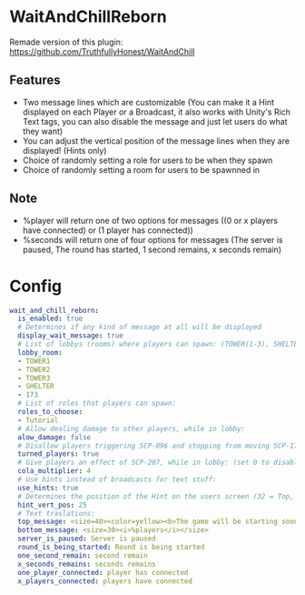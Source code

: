 # WaitAndChillReborn

Remade version of this plugin: https://github.com/TruthfullyHonest/WaitAndChill

## Features
- Two message lines which are customizable (You can make it a Hint displayed on each Player or a Broadcast, it also works with Unity's Rich Text tags, you can also disable the message and just let users do what they want)
- You can adjust the vertical position of the message lines when they are displayed! (Hints only)
- Choice of randomly setting a role for users to be when they spawn
- Choice of randomly setting a room for users to be spawnned in
 
 ## Note
- %player will return one of two options for messages ((0 or x players have connected) or (1 player has connected))
- %seconds will return one of four options for messages (The server is paused, The round has started, 1 second remains, x seconds remain)
 
# Config
```yml
wait_and_chill_reborn:
  is_enabled: true
  # Determines if any kind of message at all will be displayed
  display_wait_message: true
  # List of lobbys (rooms) where players can spawn: (TOWER(1-3), SHELTER, 173)
  lobby_room:
  - TOWER1
  - TOWER2
  - TOWER3
  - SHELTER
  - 173
  # List of roles that players can spawn:
  roles_to_choose:
  - Tutorial
  # Allow dealing damage to other players, while in lobby:
  alow_damage: false
  # Disallow players triggering SCP-096 and stopping from moving SCP-173, while in lobby:
  turned_players: true
  # Give players an effect of SCP-207, while in lobby: (set 0 to disable)
  cola_multiplier: 4
  # Use hints instead of broadcasts for text stuff:
  use_hints: true
  # Determines the position of the Hint on the users screen (32 = Top, 0 = Middle, -15 = Below)
  hint_vert_pos: 25
  # Text traslations:
  top_message: <size=40><color=yellow><b>The game will be starting soon, %seconds</b></color></size>
  bottom_message: <size=30><i>%players</i></size>
  server_is_paused: Server is paused
  round_is_being_started: Round is being started
  one_second_remain: second remain
  x_seconds_remains: seconds remains
  one_player_connected: player has connected
  x_players_connected: players have connected
```
